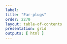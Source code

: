 ```yaml
---
label: 
title: "Ear-plugs"
order: 2270
layout: table-of-contents
presentation: grid
outputs: [ html ]
---
```

